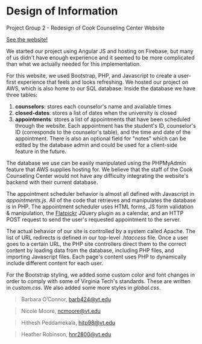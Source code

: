 # Design of Information
Project Group 2 - Redesign of Cook Counseling Center Website

[See the website!](http://ec2-3-135-184-38.us-east-2.compute.amazonaws.com/)

We started our project using Angular JS and hosting on Firebase, but many of us didn't have enough experience and it seemed to be more complicated than what we actually needed for this implementation.

For this website, we used Bootstrap, PHP, and Javascript to create a user-first experience that feels and looks refreshing. We hosted our project on AWS, which is also home to our SQL database. Inside the database we have three tables:
1. **counselors**: stores each counselor's name and available times
2. **closed-dates**: stores a list of dates when the university is closed
3. **appointments**: stores a list of appointments that have been scheduled through the website. Each appointment has the student's ID, counselor's ID (corresponds to the counselor's table), and the time and date of the appointment. There is also an optional field for "notes" which can be edited by the database admin and could be used for a client-side feature in the future.

The database we use can be easily manipulated using the PHPMyAdmin feature that AWS supplies hosting for. We believe that the staff of the Cook Counseling Center would not have any difficulty integrating the website's backend with their current database. 

The appointment scheduler behavior is almost all defined with Javascript in *appointments.js*. All of the code that retrieves and manipulates the database is in PHP. The appointment scheduler uses HTML forms, JS form validation & manipulation, the [Flatpickr](https://flatpickr.js.org/) JQuery plugin as a calendar, and an HTTP POST request to send the user's requested appointment to the server.

The actual behavior of our site is controlled by a system called Apache. The list of URL redirects is defined in our top-level *.htaccess* file. Once a user goes to a certain URL, the PHP site controllers direct them to the correct content by loading data from the database, including PHP files, and importing Javascript files. Each page's content uses PHP to dynamically include different content for each user.

For the Bootstrap styling, we added some custom color and font changes in order to comply with some of Virginia Tech's standards. These are written in *custom.css*. We also added some more styles in *global.css*.

> Barbara O’Connor, barb424@vt.edu

> Nicole Moore, ncmoore@vt.edu

> Hithesh Peddamekala, hitp98@vt.edu

> Heather Robinson, hnr2800@vt.edu
